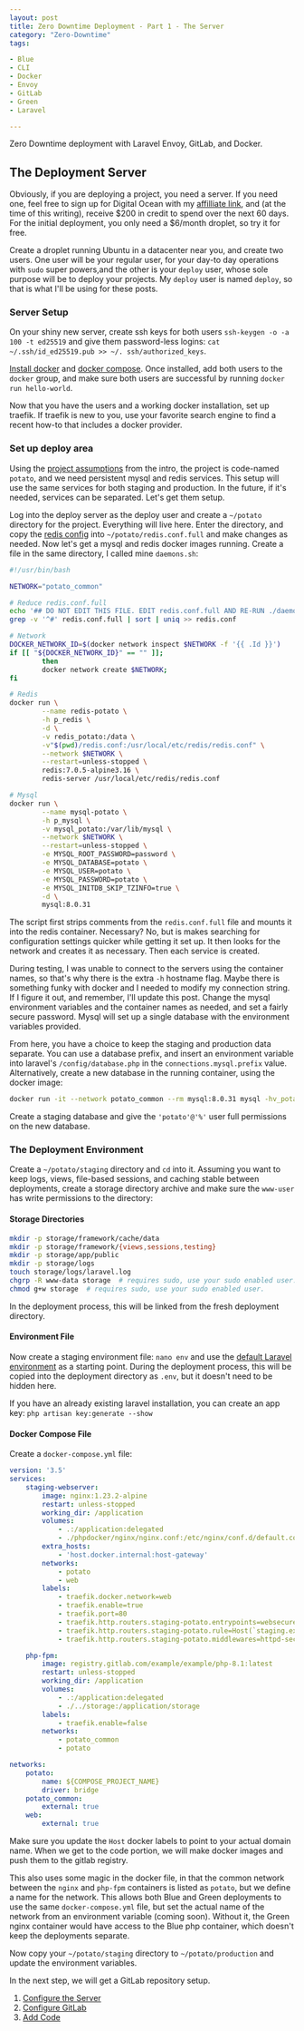 ```yaml
---
layout: post
title: Zero Downtime Deployment - Part 1 - The Server
category: "Zero-Downtime"
tags:

- Blue
- CLI
- Docker
- Envoy
- GitLab
- Green
- Laravel

---
```

Zero Downtime deployment with Laravel Envoy, GitLab, and Docker.

## The Deployment Server

Obviously, if you are deploying a project, you need a server. If you need one,
feel free to sign up for Digital Ocean with my [affilliate
link](https://m.do.co/c/cc1234dc66bf), and (at the time of this writing),
receive $200 in credit to spend over the next 60 days. For the initial
deployment, you only need a $6/month droplet, so try it for free.

Create a droplet running Ubuntu in a datacenter near you, and create two
users. One user will be your regular user, for your day-to day operations with
`sudo` super powers,and the other is your `deploy` user, whose sole purpose will
be to deploy your projects. My `deploy` user is named `deploy`, so that is
what I'll be using for these posts.

### Server Setup

On your shiny new server, create ssh keys for both
users `ssh-keygen -o -a 100 -t ed25519` and
give them password-less logins: `cat ~/.ssh/id_ed25519.pub >> ~/.
ssh/authorized_keys`.

[Install docker](https://docs.docker.com/engine/install/ubuntu/) and
[docker compose](https://docs.docker.com/compose/install/linux/). Once
installed, add both users to the `docker` group, and make sure both users
are successful by running `docker run hello-world`.

Now that you have the users and a working docker installation, set up
traefik. If traefik is new to you, use your favorite search engine to find a
recent how-to that includes a docker provider.

### Set up deploy area

Using
the [project assumptions](/zero-downtime/zero-downtime-deployment-intro/#project-assumptions)
from the intro, the project is code-named `potato`, and we need persistent
mysql and redis services. This setup will use the same services for both
staging and production. In the future, if it's needed, services can be
separated. Let's get them setup.

Log into the deploy server as the deploy user and create a `~/potato`
directory for the project. Everything will live here. Enter the directory,
and copy the [redis config](https://redis.io/docs/manual/config-file/) into
`~/potato/redis.conf.full` and make changes as needed. Now let's get a mysql
and redis docker images running. Create a file in the same directory, I
called mine `daemons.sh`:

```bash
#!/usr/bin/bash

NETWORK="potato_common"

# Reduce redis.conf.full
echo '## DO NOT EDIT THIS FILE. EDIT redis.conf.full AND RE-RUN ./daemons.sh' > redis.conf
grep -v '^#' redis.conf.full | sort | uniq >> redis.conf

# Network
DOCKER_NETWORK_ID=$(docker network inspect $NETWORK -f '{{ .Id }}')
if [[ "${DOCKER_NETWORK_ID}" == "" ]];
        then
        docker network create $NETWORK;
fi

# Redis
docker run \
        --name redis-potato \
        -h p_redis \
        -d \
        -v redis_potato:/data \
        -v"$(pwd)/redis.conf:/usr/local/etc/redis/redis.conf" \
        --network $NETWORK \
        --restart=unless-stopped \
        redis:7.0.5-alpine3.16 \
        redis-server /usr/local/etc/redis/redis.conf

# Mysql
docker run \
        --name mysql-potato \
        -h p_mysql \
        -v mysql_potato:/var/lib/mysql \
        --network $NETWORK \
        --restart=unless-stopped \
        -e MYSQL_ROOT_PASSWORD=password \
        -e MYSQL_DATABASE=potato \
        -e MYSQL_USER=potato \
        -e MYSQL_PASSWORD=potato \
        -e MYSQL_INITDB_SKIP_TZINFO=true \
        -d \
        mysql:8.0.31
```

The script first strips comments from the `redis.conf.full` file and mounts
it into the redis container. Necessary? No, but is makes searching for
configuration settings quicker while getting it set up. It then looks for
the network and creates it as necessary. Then each service is created.

During testing, I was unable to connect to the servers using the container
names, so that's why there is the extra `-h` hostname flag. Maybe there
is something funky with docker and I needed to modify my connection
string. If I figure it out, and remember, I'll update this post. Change the
mysql environment variables and the container names as needed, and set a fairly
secure password. Mysql will set up a single database with the environment
variables provided.

From here, you have a choice to keep the staging and production data separate.
You can use a database prefix, and insert an environment variable into
laravel's `/config/database.php` in the `connections.mysql.prefix` value.
Alternatively, create a new database in the running container, using the
docker image:

```bash
docker run -it --network potato_common --rm mysql:8.0.31 mysql -hv_potato -uroot -ppassword
```

Create a staging database and give the `'potato'@'%'` user full permissions on
the new database.

### The Deployment Environment

Create a `~/potato/staging` directory and `cd` into it. Assuming you want to
keep logs, views, file-based sessions, and caching stable between deployments,
create a storage directory archive and make sure the `www-user` has write
permissions to the directory:

#### Storage Directories

```bash
mkdir -p storage/framework/cache/data
mkdir -p storage/framework/{views,sessions,testing}
mkdir -p storage/app/public
mkdir -p storage/logs
touch storage/logs/laravel.log
chgrp -R www-data storage  # requires sudo, use your sudo enabled user.
chmod g+w storage  # requires sudo, use your sudo enabled user.
```

In the deployment process, this will be linked from the fresh deployment
directory.

#### Environment File

Now create a staging environment file: `nano env` and use the [default Laravel
environment](https://github.com/platformsh-templates/laravel/blob/master/.env.example)
as a starting point. During the deployment process, this will be copied into
the deployment directory as `.env`, but it doesn't need to be hidden here.

If you have an already existing laravel installation,
you can create an app key: `php artisan key:generate --show`

#### Docker Compose File

Create a `docker-compose.yml` file:

```yaml
version: '3.5'
services:
    staging-webserver:
        image: nginx:1.23.2-alpine
        restart: unless-stopped
        working_dir: /application
        volumes:
            - .:/application:delegated
            - ./phpdocker/nginx/nginx.conf:/etc/nginx/conf.d/default.conf
        extra_hosts:
            - 'host.docker.internal:host-gateway'
        networks:
            - potato
            - web
        labels:
            - traefik.docker.network=web
            - traefik.enable=true
            - traefik.port=80
            - traefik.http.routers.staging-potato.entrypoints=websecure
            - traefik.http.routers.staging-potato.rule=Host(`staging.example.com`)
            - traefik.http.routers.staging-potato.middlewares=httpd-security@file

    php-fpm:
        image: registry.gitlab.com/example/example/php-8.1:latest
        restart: unless-stopped
        working_dir: /application
        volumes:
            - .:/application:delegated
            - ./../storage:/application/storage
        labels:
            - traefik.enable=false
        networks:
            - potato_common
            - potato

networks:
    potato:
        name: ${COMPOSE_PROJECT_NAME}
        driver: bridge
    potato_common:
        external: true
    web:
        external: true
```

Make sure you update the `Host` docker labels to point to your actual domain
name. When we get to the code portion, we will make docker images and push
them to the gitlab registry.

This also uses some magic in the docker file, in that the common network
between the `nginx` and `php-fpm` containers is listed as `potato`, but we
define a name for the network. This allows both Blue and Green deployments
to use the same `docker-compose.yml` file, but set the actual name of the
network from an environment variable (coming soon). Without it, the Green nginx
container would have access to the Blue php container, which doesn't keep the
deployments separate.

Now copy your `~/potato/staging` directory to `~/potato/production` and
update the environment variables.

In the next step, we will get a GitLab repository setup.

1. [Configure the Server](/zero-downtime/2022-10-24-zero-downtime-deployment-1-server/)
2. [Configure GitLab](/zero-downtime/2022-10-25-zero-downtime-deployment-2-gitlab/)
3. [Add Code](/zero-downtime/2022-10-26-zero-downtime-deployment-3-laravel/)
